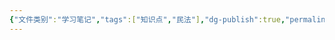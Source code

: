 ```yaml
---
{"文件类别":"学习笔记","tags":["知识点","民法"],"dg-publish":true,"permalink":"/学习笔记studyup/民法总论/目的论限缩/","dgPassFrontmatter":true,"created":"2024-10-26T19:32:16.961+08:00","updated":"2024-10-26T19:32:28.002+08:00"}
---
```


